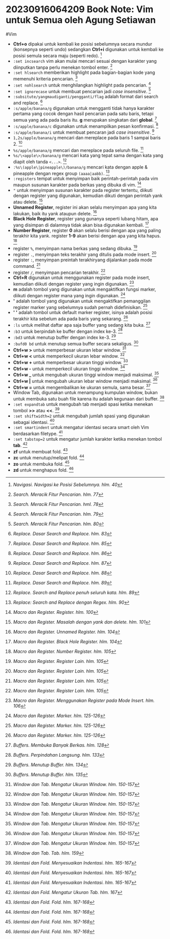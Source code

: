 # 20230916064209 Book Note: Vim untuk Semua oleh Agung Setiawan

#Vim

* **Ctrl+o** dipakai untuk kembali ke posisi sebelumnya secara mundur (konsepnya seperti undo) sedangkan **Ctrl+i** digunakan untuk kembali ke posisi semula secara maju (seperti redo). [^1]
* `:set incsearch` vim akan mulai mencari sesuai dengan karakter yang diinputkan tanpa perlu menekan tombol enter. [^2]
* `:set hlsearch` memberikan highlight pada bagian-bagian kode yang memenuhi kriteria pencarian. [^3]
* `:set nohlsearch` untuk menghilangkan highlight pada pencarian. [^4]
* `:set ignorecase` untuk membuat pencarian jadi *case insensitive*. [^5]
* `:subsitute/yangmaudiganti/pengganti/flag` adalah format dari search and replace. [^6]
* `:s/apple/banana/g` digunakan untuk mengganti tidak hanya karakter pertama yang cocok dengan hasil pencarian pada satu baris, tetapi semua yang ada pada baris itu. **g** merupakan singkatan dari **global**. [^7]
* `:s/apple/banana/c` digunakan untuk menampilkan pesan konfirmasi. [^8]
* `:s/apple/banana/i` untuk membuat pencaran jadi *case insensitive*. [^9]
* `1,2s/apple/banana/g` mencari dan mereplace pada baris 1 sampai baris 2. [^10]
* `%s/apple/banana/g` mencari dan mereplace pada seluruh file. [^11]
* `%s/\<apple\>/banana/g` mencari kata yang tepat sama dengan kata yang diapit oleh tanda `<...>`. [^12]
* `:%s\(apple\|pineapple\)/banana/g` mencari kata dengan apple & pineapple dengan regex group `(aaaa|aabb)`. [^13]
* `:registers` tempat untuk menyimpan baik perintah-perintah pada vim maupun susunan karakter pada berkas yang dibuka di vim. [^14]
* `"` untuk menyimpan susunan karakter pada register tertentu, diikuti dengan register yang digunakan, kemudian dikuti dengan perintah yank atau delete. [^15]
* **Unnamed Register**, register ini akan selalu menyimpan apa yang kita lakukan, baik itu yank ataupun delete. [^16]
* **Black Hole Register**, register yang gunanya seperti lubang hitam, apa yang disimpan di dalamnya tidak akan bisa digunakan kembali. [^17]
* **Number Register**, register **0** akan selalu berisi dengan apa yang paling terakhir kita yank. register **1-9** akan berisi dengan apa yang kita hapus. [^18]
* register `%`, menyimpan nama berkas yang sedang dibuka. [^19]
* register `.`, menyimpan teks terakhir yang ditulis pada mode insert. [^19]
* register `:`, menyimpan preintah terakhiryang dijalankan pada mode command. [^19]
* register `/`, menyimpan pencarian terakhir. [^19]
* **Ctrl+R** digunakan untuk menggunakan register pada mode insert, kemudian diikuti dengan register yang ingin digunakan. [^20]
* **m** adalah tombol yang digunakan untuk mengaktifkan fungsi marker, diikuti dengan register mana yang ingin digunakan. [^21]
* **'** adalah tombol yang digunakan untuk mengaktifkan pemanggilan register marker yang sebelumnya sudah pernah didefinisikan. [^21]
* **' '** adalah tombol untuk default marker register, isinya adalah posisi terakhir kita sebelum ada pada baris yang sekarang. [^21]
* `:ls` untuk melihat daftar apa saja buffer yang sedang kita buka. [^22]
* `:b3` untuk berpindah ke buffer dengan index ke-3. [^23]
* `:bd3` untuk menutup buffer dengan index ke-3. [^24]
* `:bufd0 bd` untuk menutup semua buffer secara sekaligus. [^25]
* **Ctrl+w >** untuk memperbesar ukuran lebar window. [^26]
* **Ctrl+w <** untuk memperkecil ukuran lebar window. [^26]
* **Ctrl+w +** untuk memperbesar ukuran tinggi window. [^26]
* **Ctrl+w -** untuk memperkecil ukuran tinggi window. [^26]
* **Ctrl+w _** untuk mengubah ukuran tinggi window menjadi maksimal. [^26]
* **Ctrl+w |** untuk mengubah ukuran lebar window menjadi maksimal. [^26]
* **Ctrl+w =** untuk mengembalikan ke ukuran semula, sama besar. [^26]
* Window Tab, digunakan untuk menampung kumpulan window, bukan untuk membuka satu buah file karena itu adalah kegunaan dari buffer. [^27]
* `:set expandtab` untuk mengubah tab menjadi spasi ketika menekan tombol **>>** atau **<<**. [^28]
* `:set shiftwidth=2` untuk mengubah jumlah spasi yang digunakan sebagai identasi. [^28]
* `:set smartindent` untuk mengatur identasi secara smart oleh Vim berdasarkan filetype. [^28]
* `:set tabstop=2` untuk mengatur jumlah karakter ketika menekan tombol **tab**. [^29]
* **zf** untuk membuat fold. [^30]
* **zc** untuk menutup/melipat fold. [^30]
* **zo** untuk membuka fold. [^30]
* **zd** untuk menghapus fold. [^30]



[^1]: _Navigasi. Navigasi ke Posisi Sebelumnya. hlm. 40_
[^2]: _Search. Meracik Fitur Pencarian. hlm. 77_
[^3]: _Search. Meracik Fitur Pencarian. hml. 78_
[^4]: _Search. Meracik Fitur Pencarian. hlm. 79_
[^5]: _Search. Meracik Fitur Pencarian. hlm. 80_
[^6]: _Replace. Dasar Search and Replace. hlm. 83_
[^7]: _Replace. Dasar Search and Replace. hlm. 85_
[^8]: _Replace. Dasar Search and Replace. hlm. 86_
[^9]: _Replace. Dasar Search and Replace. hlm. 87_
[^10]: _Replace. Dasar Search and Replace. hlm. 88_
[^11]: _Replace. Dasar Search and Replace. hlm. 89_
[^12]: _Replace. Search and Replace penuh seluruh kata. hlm. 89_
[^13]: _Replace: Search and Replace dengan Regex. hlm. 90_
[^14]: _Macro dan Register. Register. hlm. 100_
[^15]: _Macro dan Register. Masalah dengan yank dan delete. hlm. 101_
[^16]: _Macro dan Register. Unnamed Register. hlm. 104_
[^17]: _Macro dan Register. Black Hole Register. hlm. 104_
[^18]: _Macro dan Register. Number Register. hlm. 105_
[^19]: _Macro dan Register. Register Lain. hlm. 105_
[^20]: _Macro dan Register. Menggunakan Register pada Mode Insert. hlm. 106_
[^21]: _Macro dan Register. Marker. hlm. 125-126_
[^22]: _Buffers. Membuka Banyak Berkas. hlm. 128_
[^23]: _Buffers. Perpindahan Langsung. hlm. 133_
[^24]: _Buffers. Menutup Buffer. hlm. 134_
[^25]: _Buffers. Menutup Buffer. hlm. 135_
[^26]: _Window dan Tab. Mengatur Ukuran Window. hlm. 150-157_
[^27]: _Window dan Tab. Tab. hlm. 159_
[^28]: _Identasi dan Fold. Menyesuaikan Indentasi. hlm. 165-167_
[^29]: _Identasi dan Fold. Mengatur Ukuran Tab. hlm. 167_
[^30]: _Identasi dan Fold. Fold. hlm. 167-168_
